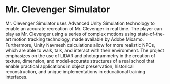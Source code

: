 # Mr. Clevenger Simulator
Mr. Clevenger Simulator uses Advanced Unity Simulation technology to enable an accurate recreation of Mr. Clevenger in real time. The player can play as Mr. Clevenger using a series of complex motions using state-of-the-art motion tracking technology, made available by Adobe Mixamo. Furthermore, Unity Navmesh calculations allow for more realistic NPCs, which are able to walk, talk, and interact with their environment. The project emphasizes on the use of LIDAR and photogrammetry in the creation of texture, dimension, and model-accurate structures of a real school that enable practical applications in object preservation, historical reconstruction, and unique implementations in educational training interfaces.
